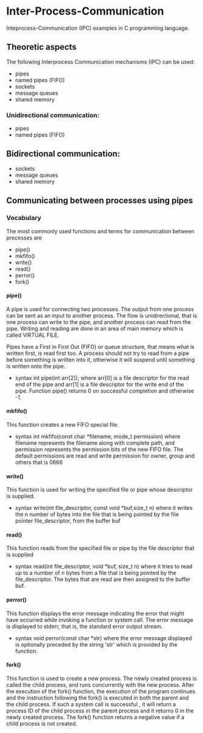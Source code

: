 # Inter-Process-Communication
Inteprocess-Communication (IPC) examples in C programming language.

## Theoretic aspects
The following Interprocess Communication mechanisms (IPC) can be used:
* pipes
* named pipes (FIFO)
* sockets
* message queues
* shared memory

### Unidirectional communication:
* pipes
* named pipes (FIFO)

## Bidirectional communication:
* sockets
* message queues
* shared memory

## Communicating between processes using pipes
### Vocabulary
The most commonly used functions and terms for communication between processes  are 
* pipe()
* mkfifo()
* write()
* read()
* perror()
* fork()


#### pipe()
A pipe is used for connecting two processes. The output from one process can be sent as an input to another process. The flow is unidirectional, that is one process can write to the pipe, and another process can read from the pipe. Writing and reading are done in an area of main memory which is called VIRTUAL FILE.

Pipes have a First in First Out (FIFO) or queue structure, that means what is written first, is read first too.
A process should not try to read from a pipe before something is written into it, otherwise it will suspend until something is written onto the pipe.

* syntax
int pipe(int arr[2]); where arr[0] is a file descriptor for the read end of the pipe and arr[1] is a file descriptor for the write end of the pipe. Function pipe() returns 0 on successful completion and otherwise -1.

#### mkfifo()
This function creates a new FIFO special file. 
* syntax
int mkfifo(const char *filename, mode_t permission) where filename represents the filename along with complete path, and permission represents the permission bits of the new FIFO file. The default permissions are read and write permission for owner, group and others that is 0666

#### write()
This function is used for writing the specified file or pipe whose descriptor is supplied.
* syntax
write(int file_descriptor, const void *buf,size_t n) where it writes the n number of bytes into the file that is being pointed by the file pointer file_descriptor, from the buffer buf

#### read()
This function reads from the specified file or pipe by the file descriptor that is supplied
*  syntax
read(int file_descriptor, void *buf, size_t n) where it tries to read up to a number of n bytes from a file that is being pointed by the file_descriptor. The bytes that are read are then assigned to the buffer buf.

#### perror()
This function displays the error message indicating the error that might have occurred while invoking a function or system call. The error message is displayed to stderr, that is, the standard error output stream.
* syntax
void perror(const char *str) where the error message displayed is optionally preceded by the string 'str'  which is provided by the function.

#### fork()
This function is used to create a new process. The newly created process is called the child process, and runs concurrently with the new process.
After the execution of the fork() function, the execution of the program continues and the instruction following the fork() is executed in both the parent and the child process. If such a system call is successful , it will return a process ID of the child process in the parent process and it returns 0 in the newly created process. The fork() function returns a negative value if a child process is not created.

